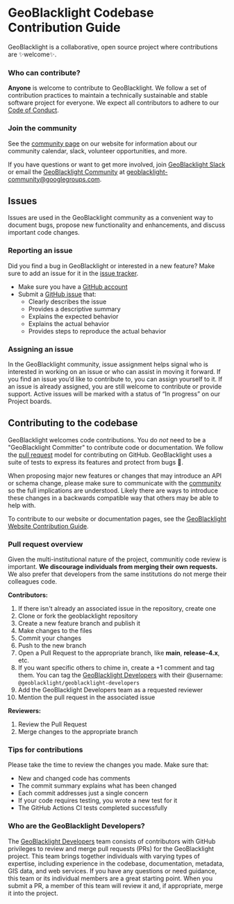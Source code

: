 # GeoBlacklight Codebase Contribution Guide
GeoBlacklight is a collaborative, open source project where contributions are :sparkles:welcome:sparkles:.

### Who can contribute?
**Anyone** is welcome to contribute to GeoBlacklight. We follow a set of contribution practices to maintain a technically sustainable and stable software project for everyone. We expect all contributors to adhere to our [Code of Conduct](https://github.com/geoblacklight/geoblacklight/blob/main/CODE_OF_CONDUCT.md).

### Join the community
See the [community page](https://geoblacklight.org/community/) on our website for information about our community calendar, slack, volunteer opportunities, and more.

If you have questions or want to get more involved, join [GeoBlacklight Slack](https://geoblacklight.slack.com/join/shared_invite/zt-1p7dcay40-Ye_WTt5_iCqU8rDjzhkoWw#/shared-invite/email) or email the [GeoBlacklight Community](https://groups.google.com/g/geoblacklight-community) at [geoblacklight-community@googlegroups.com](mailto:geoblacklight-community@googlegroups.com).

## Issues
Issues are used in the GeoBlacklight community as a convenient way to document bugs, propose new functionality and enhancements, and discuss important code changes.

### Reporting an issue
Did you find a bug in GeoBlacklight or interested in a new feature? Make sure to add an issue for it in the [issue tracker](https://github.com/geoblacklight/geoblacklight/issues). 

 - Make sure you have a [GitHub account](https://github.com/signup/free)
 - Submit a [GitHub issue](./issues) that:
    - Clearly describes the issue
    - Provides a descriptive summary
    - Explains the expected behavior
    - Explains the actual behavior
    - Provides steps to reproduce the actual behavior

### Assigning an issue

In the GeoBlacklight community, issue assignment helps signal who is interested in working on an issue or who can assist in moving it forward. If you find an issue you’d like to contribute to, you can assign yourself to it. If an issue is already assigned, you are still welcome to contribute or provide support. Active issues will be marked with a status of “In progress” on our Project boards.

## Contributing to the codebase
GeoBlacklight welcomes code contributions. You do *not* need to be a "GeoBlacklight Committer" to contribute code or documentation. We follow the [pull request](https://help.github.com/articles/using-pull-requests/) model for contributing on GitHub. GeoBlacklight uses a suite of tests to express its features and protect from bugs :bug:.

When proposing major new features or changes that may introduce an API or schema change, please make sure to communicate with the [community](https://geoblacklight.org/community/) so the full implications are understood. Likely there are ways to introduce these changes in a backwards compatible way that others may be able to help with.

To contribute to our website or documentation pages, see the [GeoBlacklight Website Contribution Guide](https://github.com/geoblacklight/geoblacklight.github.io/blob/main/CONTRIBUTING.md).

### Pull request overview
Given the multi-institutional nature of the project, communitiy code review is important. **We discourage individuals from merging their own requests.** We also prefer that developers from the same institutions do not merge their colleagues code.

**Contributors:**

1. If there isn't already an associated issue in the repository, create one
1. Clone or fork the geoblacklight repository
1. Create a new feature branch and publish it
1. Make changes to the files
1. Commit your changes
1. Push to the new branch
1. Open a Pull Request to the appropriate branch, like **main**, **release-4.x**, etc.
1. If you want specific others to chime in, create a +1 comment and tag them. You can tag the [GeoBlacklight Developers](#who-are-the-geoblacklight-developers) with their @username: `@geoblacklight/geoblacklight-developers`
1. Add the GeoBlacklight Developers team as a requested reviewer
1. Mention the pull request in the associated issue

**Reviewers:**

1. Review the Pull Request
1. Merge changes to the appropriate branch

### Tips for contributions
Please take the time to review the changes you made. Make sure that:
- New and changed code has comments
- The commit summary explains what has been changed
- Each commit addresses just a single concern
- If your code requires testing, you wrote a new test for it
- The GitHub Actions CI tests completed successfully

### Who are the GeoBlacklight Developers?
The [GeoBlacklight Developers](https://github.com/orgs/geoblacklight/teams/geoblacklight-developers) team consists of contributors with GitHub privileges to review and merge pull requests (PRs) for the GeoBlacklight project. This team brings together individuals with varying types of expertise, including experience in the codebase, documentation, metadata, GIS data, and web services. If you have any questions or need guidance, this team or its individual members are a great starting point. When you submit a PR, a member of this team will review it and, if appropriate, merge it into the project.
